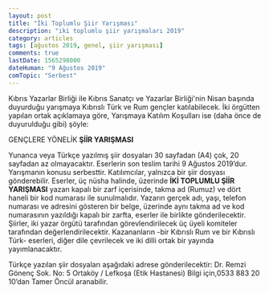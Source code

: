 ```yaml
---
layout: post
title: "İki Toplumlu Şiir Yarışması"
description: "iki toplumlu şiir yarışmaları 2019"
category: articles
tags: [ağustos 2019, genel, şiir yarışması]
comments: true
lastDate: 1565298000
dateHuman: "9 Ağustos 2019"
comTopic: "Serbest"
---
```


Kıbrıs Yazarlar Birliği ile Kıbrıs Sanatçı ve Yazarlar Birliği'nin Nisan başında duyurduğu yarışmaya Kıbrıslı Türk ve Rum gençler katılabilecek.
İki örgütten yapılan ortak  açıklamaya göre, Yarışmaya Katılım Koşulları ise (daha önce de duyurulduğu gibi) şöyle:
 
GENÇLERE YÖNELİK **ŞİİR YARIŞMASI**

Yunanca veya Türkçe yazılmış şiir dosyaları 30 sayfadan (A4) çok, 20 sayfadan az olmayacaktır.
Eserlerin son teslim tarihi 9 Ağustos 2019’dur.
Yarışmanın konusu serbesttir. 
Katılımcılar, yalnızca bir şiir dosyası gönderebilir.
Eserler, üç nüsha halinde, üzerinde **İKİ TOPLUMLU ŞİİR YARIŞMASI** yazan kapalı bir zarf içerisinde, takma ad (Rumuz) ve dört haneli bir kod numarası ile sunulmalıdır. Yazarın gerçek adı, yaşı, telefon numarası ve adresini gösteren bir belge, üzerinde aynı takma ad ve kod numarasının yazıldığı kapalı bir zarfta, eserler ile birlikte gönderilecektir.
Şiirler, iki yazar örgütü tarafından görevlendirilecek üç üyeli komiteler tarafından değerlendirilecektir. Kazananların -bir Kıbrıslı Rum ve bir Kıbrıslı Türk- eserleri, diğer dile çevrilecek ve iki dilli ortak bir yayında yayımlanacaktır.

Türkçe yazılan şiir dosyaları aşağıdaki adrese gönderilecektir:
Dr. Remzi Gönenç Sok. No: 5 Ortaköy / Lefkoşa (Etik Hastanesi)
Bilgi için,0533 883 20 10’dan Tamer Öncül aranabilir.